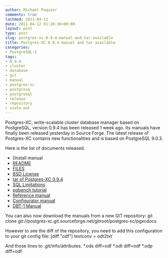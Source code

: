 ```yaml
---
author: Michael Paquier
comments: true
lastmod: 2011-04-12
date: 2011-04-12 01:28:36+00:00
layout: post
type: post
slug: postgres-xc-0-9-4-manual-and-tar-available
title: Postgres-XC 0.9.4 manual and tar available
categories:
- PostgreSQL-2
tags:
- 0.9.4
- cluster
- database
- git
- manual
- postgres-xc
- postgresq
- postgresql
- release
- repository
- scale out
---
```


Postgres-XC, write-scalable cluster database manager based on PostgreSQL, version 0.9.4 has been released 1 week ago.
Its manuals have finally been released yesterday in Source Forge.
The latest release of Postgres-XC contains new functionalities and is based on PostgreSQL 9.0.3.

Here is the list of documents released.
	
  * [Install manual	
  * [README](http://sourceforge.net/projects/postgres-xc/files/Version_0.9.4/README/download)
  * [FILES](http://sourceforge.net/projects/postgres-xc/files/Version_0.9.4/FILES/download)
  * [BSD License](http://sourceforge.net/projects/postgres-xc/files/Version_0.9.4/COPYING/download)
  * [tar of Postgres-XC 0.9.4](http://sourceforge.net/projects/postgres-xc/files/Version_0.9.4/pgxc_v0_9_4.tar.gz/download)
  * [SQL Limitations](http://sourceforge.net/projects/postgres-xc/files/Version_0.9.4/PG-XC_SQL_Limitations_v0_9_4.pdf/download)
  * [pgbench tutorial](http://sourceforge.net/projects/postgres-xc/files/Version_0.9.4/PG-XC_pgbench_Tutorial_v0_9_4.pdf/download)
  * [Reference manual](http://sourceforge.net/projects/postgres-xc/files/Version_0.9.4/PG-XC_ReferenceManual_v0_9_4.pdf/download)
  * [Configurator manual](http://sourceforge.net/projects/postgres-xc/files/Version_0.9.4/PG-XC_Configurator_v0_9_4.pdf/download)
  * [DBT-1 Manual](http://sourceforge.net/projects/postgres-xc/files/Version_0.9.4/PG-XC_DBT1_Tutorial_v0_9_4.pdf/download)

You can also now download the manuals from a new GIT repository:
    git clone git://postgres-xc.git.sourceforge.net/gitroot/postgres-xc/pgxcdocs

However to see the diff of the repository, you need to add this configuration to your git config file:
    [diff "odf"]
        textconv = odt2txt`

And those lines to .git/info/attributes.
    *.ods diff=odf
    *.odt diff=odf
    *.odp diff=odf

